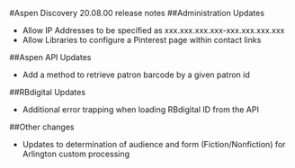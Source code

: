 #Aspen Discovery 20.08.00 release notes
##Administration Updates
- Allow IP Addresses to be specified as xxx.xxx.xxx.xxx-xxx.xxx.xxx.xxx 
- Allow Libraries to configure a Pinterest page within contact links

##Aspen API Updates
- Add a method to retrieve patron barcode by a given patron id

##RBdigital Updates
- Additional error trapping when loading RBdigital ID from the API

##Other changes
- Updates to determination of audience and form (Fiction/Nonfiction) for Arlington custom processing